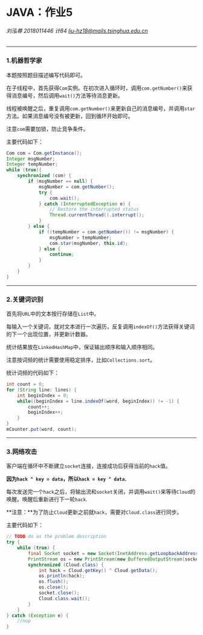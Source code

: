 # JAVA：作业5

###### 刘泓尊  2018011446  计84  liu-hz18@mails.tsinghua.edu.cn

------

### 1.机器哲学家

本题按照题目描述编写代码即可。

在子线程中，首先获得`Com`实例。在初次进入循环时，调用`com.getNumber()`来获得消息编号，然后调用`wait()`方法等待消息更新。

线程被唤醒之后，重复调用`com.getNumber()`来更新自己的消息编号，并调用`star`方法。如果消息编号没有被更新，回到循环开始即可。

注意`com`需要加锁，防止竞争条件。

主要代码如下：

```java
Com com = Com.getInstance();
Integer msgNumber;
Integer tempNumber;
while (true){
	synchronized (com) {
		if (msgNumber == null) {
			msgNumber = com.getNumber();
			try {
				com.wait();
			} catch (InterruptedException e) {
				// Restore the interrupted status
             	Thread.currentThread().interrupt();
			}
		} else {
			if ((tempNumber = com.getNumber()) != msgNumber) {
				msgNumber = tempNumber;
				com.star(msgNumber, this.id);
			} else {
				continue;
			}
		}
	}
}
```



------

### 2.关键词识别

首先将`URL`中的文本按行存储在`List`中。

每输入一个关键词，就对文本进行一次遍历，反复调用`indexOf()`方法获得关键词的下一个出现位置，并更新计数器。

统计结果放在`LinkedHashMap`中，保证输出顺序和输入顺序相同。

注意按词频的统计需要使用稳定排序，比如`Collections.sort`。

统计词频的代码如下：

```java
int count = 0;
for (String line: lines) {
    int beginIndex = 0;
    while((beginIndex = line.indexOf(word, beginIndex)) != -1) {
        count++;
        beginIndex++;
    }
}
mCounter.put(word, count);
```



------

### 3.网络攻击

客户端在循环中不断建立`socket`连接，连接成功后获得当前的`hack`值。

**因为`hack ^ key = data`，所以`hack = key ^ data`.**

每次发送完一个`hack`之后，将输出流和`socket`关闭，并调用`wait()`来等待`Cloud`的唤醒。唤醒后重新进行下一轮`hack`.

**注意：**为了防止`Cloud`更新之前就`hack`，需要对`Cloud.class`进行同步。

主要代码如下：

```java
// TODO do as the problem description
try {
    while (true) {
        final Socket socket = new Socket(InetAddress.getLoopbackAddress(), 11111);
        PrintStream os = new PrintStream(new BufferedOutputStream(socket.getOutputStream()));
        synchronized (Cloud.class) {
            int hack = Cloud.getKey() ^ Cloud.getData();
            os.println(hack);
            os.flush();
            os.close();
            socket.close();
            Cloud.class.wait();
        }
    }
} catch (Exception e) {
    //nop
}
```



